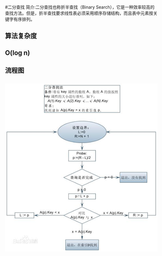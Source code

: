 #二分查找
简介:二分查找也称折半查找（Binary Search），它是一种效率较高的查找方法。但是，折半查找要求线性表必须采用顺序存储结构，而且表中元素按关键字有序排列。
## 算法复杂度 
## O(log n)
## 流程图 
## ![](readme_files/1.jpg)